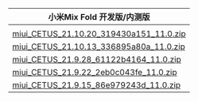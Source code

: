| 小米Mix Fold  开发版/内测版    |
| ---- |
| []()    |
| [miui_CETUS_21.10.20_319430a151_11.0.zip](https://hugeota.d.miui.com/21.10.20/miui_CETUS_21.10.20_319430a151_11.0.zip)    |
| [miui_CETUS_21.10.13_336895a80a_11.0.zip](https://hugeota.d.miui.com/21.10.13/miui_CETUS_21.10.13_336895a80a_11.0.zip)    |
| [miui_CETUS_21.9.28_61122b4164_11.0.zip](https://hugeota.d.miui.com/21.9.28/miui_CETUS_21.9.28_61122b4164_11.0.zip)    |
| [miui_CETUS_21.9.22_2eb0c043fe_11.0.zip](https://hugeota.d.miui.com/21.9.22/miui_CETUS_21.9.22_2eb0c043fe_11.0.zip)    |
| [miui_CETUS_21.9.15_86e979243d_11.0.zip](https://hugeota.d.miui.com/21.9.15/miui_CETUS_21.9.15_86e979243d_11.0.zip)    |
